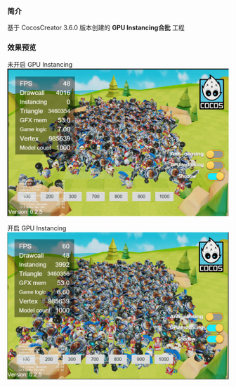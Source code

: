 ### 简介

基于 CocosCreator 3.6.0 版本创建的 **GPU Instancing合批** 工程

### 效果预览
未开启 GPU Instancing
![image](../../../image/202204/2022042801.png)

开启 GPU Instancing
![image](../../../image/202204/2022042802.png)